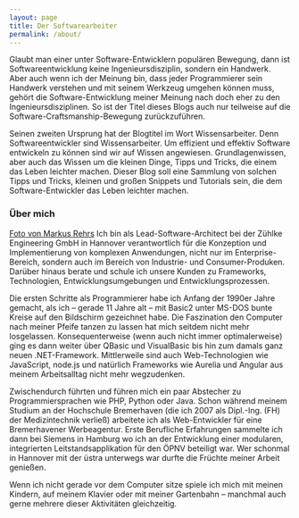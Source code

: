 ```yaml
---
layout: page
title: Der Softwarearbeiter
permalink: /about/
---
```


Glaubt man einer unter Software-Entwicklern populären Bewegung, dann ist Softwareentwicklung keine Ingenieursdisziplin, sondern ein Handwerk. Aber auch wenn ich der Meinung bin, dass jeder Programmierer sein Handwerk verstehen und mit seinem Werkzeug umgehen können muss, gehört die Software-Entwicklung meiner Meinung nach doch eher zu den Ingenieursdisziplinen. So ist der Titel dieses Blogs auch nur teilweise auf die Software-Craftsmanship-Bewegung zurückzuführen.

Seinen zweiten Ursprung hat der Blogtitel im Wort Wissensarbeiter. Denn Softwareentwickler sind Wissensarbeiter. Um effizient und effektiv Software entwickeln zu können sind wir auf Wissen angewiesen. Grundlagenwissen, aber auch das Wissen um die kleinen Dinge, Tipps und Tricks, die einem das Leben leichter machen. Dieser Blog soll eine Sammlung von solchen Tipps und Tricks, kleinen und großen Snippets und Tutorials sein, die dem Software-Entwickler das Leben leichter machen.

### Über mich

[Foto von Markus Rehrs](images/zugspitze_profil.jpg) Ich bin als Lead-Software-Architect bei der Zühlke Engineering GmbH in Hannover verantwortlich für die Konzeption und Implementierung von komplexen Anwendungen, nicht nur im Enterprise-Bereich, sondern auch im Bereich von Industrie- und Consumer-Produken. Darüber hinaus berate und schule ich unsere Kunden zu Frameworks, Technologien, Entwicklungsumgebungen und Entwicklungsprozessen.

Die ersten Schritte als Programmierer habe ich Anfang der 1990er Jahre gemacht, als ich – gerade 11 Jahre alt – mit Basic2 unter MS-DOS bunte Kreise auf den Bildschirm gezeichnet habe. Die Faszination den Computer nach meiner Pfeife tanzen zu lassen hat mich seitdem nicht mehr losgelassen. Konsequenterweise (wenn auch nicht immer optimalerweise) ging es dann weiter über QBasic und VisualBasic bis hin zum damals ganz neuen .NET-Framework. Mittlerweile sind auch Web-Technologien wie JavaScript, node.js und natürlich Frameworks wie Aurelia und Angular aus meinem Arbeitsalltag nicht mehr wegzudenken.

Zwischendurch führten und führen mich ein paar Abstecher zu Programmiersprachen wie PHP, Python oder Java. Schon während meinem Studium an der Hochschule Bremerhaven (die ich 2007 als Dipl.-Ing. (FH) der Medizintechnik verließ) arbeitete ich als Web-Entwickler für eine Bremerhavener Werbeagentur. Erste Berufliche Erfahrungen sammelte ich dann bei Siemens in Hamburg wo ich an der Entwicklung einer modularen, integrierten Leitstandsapplikation für den ÖPNV beteiligt war. Wer schonmal in Hannover mit der üstra unterwegs war durfte die Früchte meiner Arbeit genießen.

Wenn ich nicht gerade vor dem Computer sitze spiele ich mich mit meinen Kindern, auf meinem Klavier oder mit meiner Gartenbahn – manchmal auch gerne mehrere dieser Aktivitäten gleichzeitig.